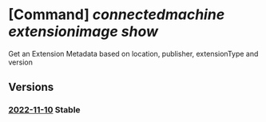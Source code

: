 # [Command] _connectedmachine extensionimage show_

Get an Extension Metadata based on location, publisher, extensionType and version

## Versions

### [2022-11-10](/Resources/mgmt-plane/L3N1YnNjcmlwdGlvbnMve30vcHJvdmlkZXJzL21pY3Jvc29mdC5oeWJyaWRjb21wdXRlL2xvY2F0aW9ucy97fS9wdWJsaXNoZXJzL3t9L2V4dGVuc2lvbnR5cGVzL3t9L3ZlcnNpb25zL3t9/2022-11-10.xml) **Stable**

<!-- mgmt-plane /subscriptions/{}/providers/microsoft.hybridcompute/locations/{}/publishers/{}/extensiontypes/{}/versions/{} 2022-11-10 -->
